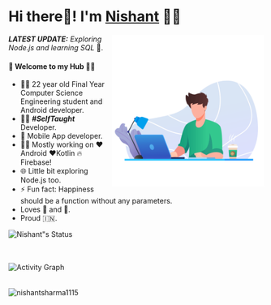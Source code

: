 # Hi there👋! I'm [Nishant](https://nishantsharma1115.github.io/) 🙋‍♂️

<!-- ![Profile views](https://gpvc.arturio.dev/nishantsharma1115) -->

<img align="right" height="300" width="300" alt="GIF" src="43885-laptop-working.gif" />

_**LATEST UPDATE:**_ _Exploring Node.js and learning SQL_ 🥽.

#### 🎍 Welcome to my Hub 👨‍💻

- 👨‍🎓 22 year old Final Year Computer Science Engineering student and Android developer.
- 👨‍💻 ***#SelfTaught*** Developer.
- 📱 Mobile App developer.
- 👨‍💻 Mostly working on ❤️Android ❤️Kotlin 🔥Firebase!
- 🌐 Little bit exploring Node.js too.
- ⚡ Fun fact: Happiness should be a function without any parameters.
- Loves 🎵 and 🎹.
- Proud 🇮🇳.

![Nishant"s Status](https://github-readme-stats.vercel.app/api?username=nishantsharma1115&show_icons=true&hide_border=true)

<br/>
<br/>

<img alt="Activity Graph" src="https://activity-graph.herokuapp.com/graph?username=nishantsharma1115&bg_color=0D1117&color=5BCDEC&line=5BCDEC&point=FFFFFF&hide_border=true" />

<br/>
<br/>

<p><img align="center" src="https://github-readme-streak-stats.herokuapp.com/?user=nishantsharma1115&" alt="nishantsharma1115" /></p>
